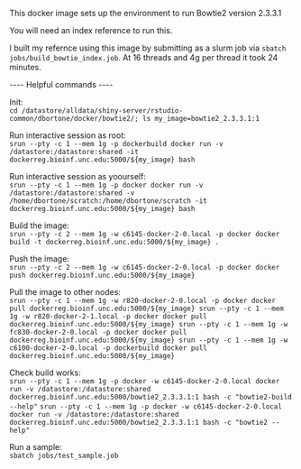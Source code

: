 This docker image sets up the environment to run Bowtie2 version 2.3.3.1

You will need an index reference to run this.

I built my refernce using this image by submitting as a slurm job via `sbatch jobs/build_bowtie_index.job`. At 16 threads and 4g per thread it took 24 minutes.


---- Helpful commands ----

Init:  
`cd /datastore/alldata/shiny-server/rstudio-common/dbortone/docker/bowtie2/; ls
my_image=bowtie2_2.3.3.1:1`

Run interactive session as root:  
`srun --pty -c 1 --mem 1g -p dockerbuild docker run -v /datastore:/datastore:shared -it dockerreg.bioinf.unc.edu:5000/${my_image} bash`

Run interactive session as yoourself:  
`srun --pty -c 1 --mem 1g -p docker docker run -v /datastore:/datastore:shared -v /home/dbortone/scratch:/home/dbortone/scratch -it dockerreg.bioinf.unc.edu:5000/${my_image} bash`

Build the image:  
`srun --pty -c 2 --mem 1g -w c6145-docker-2-0.local -p docker docker build -t dockerreg.bioinf.unc.edu:5000/${my_image} .`

Push the image:  
`srun --pty -c 2 --mem 1g -w c6145-docker-2-0.local -p docker docker push dockerreg.bioinf.unc.edu:5000/${my_image}`

Pull the image to other nodes:  
`srun --pty -c 1 --mem 1g -w r820-docker-2-0.local -p docker docker pull dockerreg.bioinf.unc.edu:5000/${my_image}
srun --pty -c 1 --mem 1g -w r820-docker-2-1.local -p docker docker pull dockerreg.bioinf.unc.edu:5000/${my_image}
srun --pty -c 1 --mem 1g -w fc830-docker-2-0.local -p docker docker pull dockerreg.bioinf.unc.edu:5000/${my_image}
srun --pty -c 1 --mem 1g -w c6100-docker-2-0.local -p dockerbuild docker pull dockerreg.bioinf.unc.edu:5000/${my_image}`


Check build works:  
`srun --pty -c 1 --mem 1g -p docker -w c6145-docker-2-0.local docker run -v /datastore:/datastore:shared dockerreg.bioinf.unc.edu:5000/bowtie2_2.3.3.1:1 bash -c "bowtie2-build --help"`
`srun --pty -c 1 --mem 1g -p docker -w c6145-docker-2-0.local docker run -v /datastore:/datastore:shared dockerreg.bioinf.unc.edu:5000/bowtie2_2.3.3.1:1 bash -c "bowtie2 --help"`

Run a sample:  
`sbatch jobs/test_sample.job`

